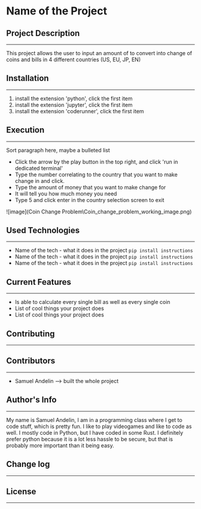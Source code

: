 # Name of the Project

## Project Description
---
This project allows the user to input an amount of to convert into change of coins and bills in 4 different countries (US, EU, JP, EN)  

## Installation
---
1. install the extension 'python', click the first item
2. install the extension 'jupyter', click the first item
3. install the extension 'coderunner', click the first item  

## Execution
---
Sort paragraph here, maybe a bulleted list

+ Click the arrow by the play button in the top right, and click 'run in dedicated terminal'
+ Type the number correlating to the country that you want to make change in and click.
+ Type the amount of money that you want to make change for
+ It will tell you how much money you need
+ Type 5 and click enter in the country selection screen to exit

![image](Coin Change Problem\Coin_change_problem_working_image.png)  

## Used Technologies
---
+ Name of the tech - what it does in the project
`pip install instructions`
+ Name of the tech - what it does in the project
`pip install instructions`
+ Name of the tech - what it does in the project
`pip install instructions`  

## Current Features
---
+ Is able to calculate every single bill as well as every single coin
+ List of cool things your project does
+ List of cool things your project does  

## Contributing
---

## Contributors
---
+ Samuel Andelin --> built the whole project  

## Author's Info
---
My name is Samuel Andelin, I am in a programming class where I get to code stuff, which is pretty fun. I like to play videogames and like to code as well. I mostly code in Python, but I have coded in some Rust. I definitely prefer python because it is a lot less hassle to be secure, but that is probably more important than it being easy.  

## Change log
---

## License
---  
